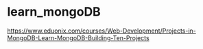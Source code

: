 # learn_mongoDB
https://www.eduonix.com/courses/Web-Development/Projects-in-MongoDB-Learn-MongoDB-Building-Ten-Projects
